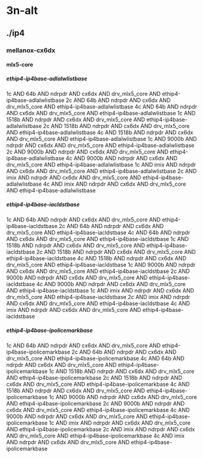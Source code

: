 # 3n-alt
## ./ip4
### mellanox-cx6dx
#### mlx5-core
##### ethip4-ip4base-adlalwlistbase
1c AND 64b AND ndrpdr AND cx6dx AND drv_mlx5_core AND ethip4-ip4base-adlalwlistbase
2c AND 64b AND ndrpdr AND cx6dx AND drv_mlx5_core AND ethip4-ip4base-adlalwlistbase
4c AND 64b AND ndrpdr AND cx6dx AND drv_mlx5_core AND ethip4-ip4base-adlalwlistbase
1c AND 1518b AND ndrpdr AND cx6dx AND drv_mlx5_core AND ethip4-ip4base-adlalwlistbase
2c AND 1518b AND ndrpdr AND cx6dx AND drv_mlx5_core AND ethip4-ip4base-adlalwlistbase
4c AND 1518b AND ndrpdr AND cx6dx AND drv_mlx5_core AND ethip4-ip4base-adlalwlistbase
1c AND 9000b AND ndrpdr AND cx6dx AND drv_mlx5_core AND ethip4-ip4base-adlalwlistbase
2c AND 9000b AND ndrpdr AND cx6dx AND drv_mlx5_core AND ethip4-ip4base-adlalwlistbase
4c AND 9000b AND ndrpdr AND cx6dx AND drv_mlx5_core AND ethip4-ip4base-adlalwlistbase
1c AND imix AND ndrpdr AND cx6dx AND drv_mlx5_core AND ethip4-ip4base-adlalwlistbase
2c AND imix AND ndrpdr AND cx6dx AND drv_mlx5_core AND ethip4-ip4base-adlalwlistbase
4c AND imix AND ndrpdr AND cx6dx AND drv_mlx5_core AND ethip4-ip4base-adlalwlistbase
##### ethip4-ip4base-iacldstbase
1c AND 64b AND ndrpdr AND cx6dx AND drv_mlx5_core AND ethip4-ip4base-iacldstbase
2c AND 64b AND ndrpdr AND cx6dx AND drv_mlx5_core AND ethip4-ip4base-iacldstbase
4c AND 64b AND ndrpdr AND cx6dx AND drv_mlx5_core AND ethip4-ip4base-iacldstbase
1c AND 1518b AND ndrpdr AND cx6dx AND drv_mlx5_core AND ethip4-ip4base-iacldstbase
2c AND 1518b AND ndrpdr AND cx6dx AND drv_mlx5_core AND ethip4-ip4base-iacldstbase
4c AND 1518b AND ndrpdr AND cx6dx AND drv_mlx5_core AND ethip4-ip4base-iacldstbase
1c AND 9000b AND ndrpdr AND cx6dx AND drv_mlx5_core AND ethip4-ip4base-iacldstbase
2c AND 9000b AND ndrpdr AND cx6dx AND drv_mlx5_core AND ethip4-ip4base-iacldstbase
4c AND 9000b AND ndrpdr AND cx6dx AND drv_mlx5_core AND ethip4-ip4base-iacldstbase
1c AND imix AND ndrpdr AND cx6dx AND drv_mlx5_core AND ethip4-ip4base-iacldstbase
2c AND imix AND ndrpdr AND cx6dx AND drv_mlx5_core AND ethip4-ip4base-iacldstbase
4c AND imix AND ndrpdr AND cx6dx AND drv_mlx5_core AND ethip4-ip4base-iacldstbase
##### ethip4-ip4base-ipolicemarkbase
1c AND 64b AND ndrpdr AND cx6dx AND drv_mlx5_core AND ethip4-ip4base-ipolicemarkbase
2c AND 64b AND ndrpdr AND cx6dx AND drv_mlx5_core AND ethip4-ip4base-ipolicemarkbase
4c AND 64b AND ndrpdr AND cx6dx AND drv_mlx5_core AND ethip4-ip4base-ipolicemarkbase
1c AND 1518b AND ndrpdr AND cx6dx AND drv_mlx5_core AND ethip4-ip4base-ipolicemarkbase
2c AND 1518b AND ndrpdr AND cx6dx AND drv_mlx5_core AND ethip4-ip4base-ipolicemarkbase
4c AND 1518b AND ndrpdr AND cx6dx AND drv_mlx5_core AND ethip4-ip4base-ipolicemarkbase
1c AND 9000b AND ndrpdr AND cx6dx AND drv_mlx5_core AND ethip4-ip4base-ipolicemarkbase
2c AND 9000b AND ndrpdr AND cx6dx AND drv_mlx5_core AND ethip4-ip4base-ipolicemarkbase
4c AND 9000b AND ndrpdr AND cx6dx AND drv_mlx5_core AND ethip4-ip4base-ipolicemarkbase
1c AND imix AND ndrpdr AND cx6dx AND drv_mlx5_core AND ethip4-ip4base-ipolicemarkbase
2c AND imix AND ndrpdr AND cx6dx AND drv_mlx5_core AND ethip4-ip4base-ipolicemarkbase
4c AND imix AND ndrpdr AND cx6dx AND drv_mlx5_core AND ethip4-ip4base-ipolicemarkbase
